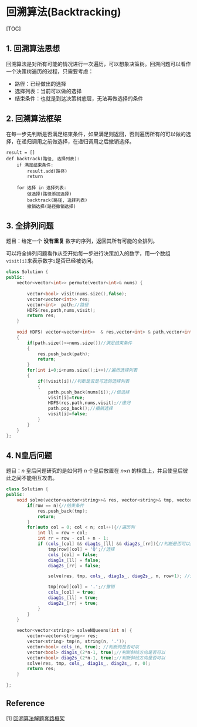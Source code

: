 # 回溯算法(Backtracking)

[TOC]

## 1. 回溯算法思想

回溯算法是对所有可能的情况进行一次遍历，可以想象决策树。回溯问题可以看作一个决策树遍历的过程，只需要考虑：

* 路径：已经做出的选择
* 选择列表：当前可以做的选择
* 结束条件：也就是到达决策树底层，无法再做选择的条件



## 2. 回溯算法框架

​		在每一步先判断是否满足结束条件，如果满足则返回，否则遍历所有的可以做的选择，在递归调用之前做选择，在递归调用之后撤销选择。

```
result = []
def backtrack(路径, 选择列表):
    if 满足结束条件:
        result.add(路径)
        return

    for 选择 in 选择列表:
        做选择(路径添加选择)
        backtrack(路径, 选择列表)
        撤销选择(路径撤销选择)
```



## 3. 全排列问题

题目：给定一个 **没有重复** 数字的序列，返回其所有可能的全排列。



可以将全排列问题看作从空开始每一步进行决策加入的数字，用一个数组`visit[i]`来表示数字`i`是否已经被访问。



```C++
class Solution {
public:
    vector<vector<int>> permute(vector<int>& nums) {
    
        vector<bool> visit(nums.size(),false);
        vector<vector<int>> res;
        vector<int>  path;//路径
        HDFS(res,path,nums,visit);
        return res;
    }
    
    void HDFS( vector<vector<int>>  & res,vector<int> & path,vector<int> & nums, vector<bool> &visit)
    {
        if(path.size()>=nums.size())//满足结束条件
        {
            res.push_back(path);
            return;
        }
        for(int i=0;i<nums.size();i++)//遍历选择列表
        {
            if(!visit[i])//判断是否是可选的选择列表
            {
                path.push_back(nums[i]);//做选择
                visit[i]=true;
                HDFS(res,path,nums,visit);//递归
                path.pop_back();//撤销选择             
                visit[i]=false;    
            }   
        }  
    }
};
```





## 4. N皇后问题

题目：*n* 皇后问题研究的是如何将 *n* 个皇后放置在 *n*×*n* 的棋盘上，并且使皇后彼此之间不能相互攻击。



```C++
class Solution {
public:
    void solve(vector<vector<string>>& res, vector<string>& tmp, vector<bool>& cols_, vector<bool>& diag1s_, vector<bool>& diag2s_, int n, int row){
        if(row == n){//结束条件
            res.push_back(tmp);
            return;
        }
        for(auto col = 0; col < n; col++){//遍历列
            int ll = row + col; 
            int rr = row - col + n - 1;
            if (cols_[col] && diag1s_[ll] && diag2s_[rr]){//判断是否可以选择
                tmp[row][col] = 'Q';//选择
                cols_[col] = false;
                diag1s_[ll] = false;
                diag2s_[rr] = false;

                solve(res, tmp, cols_, diag1s_, diag2s_, n, row+1); //递归

                tmp[row][col] = '.';//撤销
                cols_[col] = true;
                diag1s_[ll] = true;
                diag2s_[rr] = true;
            }
        }
    }
    
    vector<vector<string>> solveNQueens(int n) {
        vector<vector<string>> res;
        vector<string> tmp(n, string(n, '.'));
        vector<bool> cols_(n, true); //判断列是否可以
        vector<bool> diag1s_(2*n-1, true);//判断斜线方向是否可以
        vector<bool> diag2s_(2*n-1, true);//判断斜线方向是否可以
        solve(res, tmp, cols_, diag1s_, diag2s_, n, 0);
        return res;
    }
    
};
```



## Reference

[1] [回溯算法解题套路框架](https://labuladong.gitbook.io/algo/di-ling-zhang-bi-du-xi-lie/hui-su-suan-fa-xiang-jie-xiu-ding-ban)

